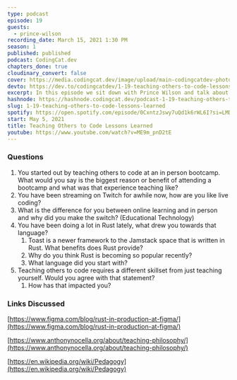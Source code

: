```yaml
---
type: podcast
episode: 19
guests:
  - prince-wilson
recording_date: March 15, 2021 1:30 PM
season: 1
published: published
podcast: CodingCat.dev
chapters_done: true
cloudinary_convert: false
cover: https://media.codingcat.dev/image/upload/main-codingcatdev-photo/ecqrelydm7ykl8xup5xg.png
devto: https://dev.to/codingcatdev/1-19-teaching-others-to-code-lessons-learned-k82
excerpt: In this episode we sit down with Prince Wilson and talk about his experience teaching at an in person bootcamp.
hashnode: https://hashnode.codingcat.dev/podcast-1-19-teaching-others-to-code-lessons-learned
slug: 1-19-teaching-others-to-code-lessons-learned
spotify: https://open.spotify.com/episode/0CxntzJswy7uQd1k6rWL6I?si=LMDHjKe2QCiVagwa3rXqvQ
start: May 5, 2021
title: Teaching Others to Code Lessons Learned
youtube: https://www.youtube.com/watch?v=ME9m_pnD2tE
---
```


### Questions

1. You started out by teaching others to code at an in person bootcamp. What would you say is the biggest reason or benefit of attending a bootcamp and what was that experience teaching like?
2. You have been streaming on Twitch for awhile now, how are you like live coding?
3. What is the difference for you between online learning and in person and why did you make the switch? (Educational Technology)
4. You have been doing a lot in Rust lately, what drew you towards that language?
   1. Toast is a newer framework to the Jamstack space that is written in Rust. What benefits does Rust provide?
   2. Why do you think Rust is becoming so popular recently?
   3. What language did you start with?
5. Teaching others to code requires a different skillset from just teaching yourself. Would you agree with that statement?
   1. How has that impacted you?

### Links Discussed

[https://www.figma.com/blog/rust-in-production-at-figma/](https://www.figma.com/blog/rust-in-production-at-figma/)

[https://www.anthonynocella.org/about/teaching-philosophy/](https://www.anthonynocella.org/about/teaching-philosophy/)

[https://en.wikipedia.org/wiki/Pedagogy](https://en.wikipedia.org/wiki/Pedagogy)
